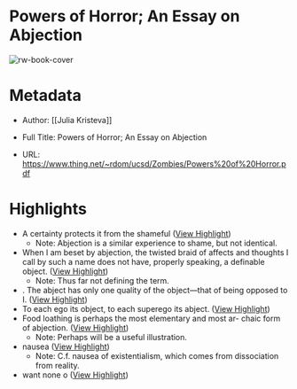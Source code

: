 # Powers of Horror; An Essay on Abjection

![rw-book-cover](https://readwise-assets.s3.amazonaws.com/static/images/article2.74d541386bbf.png)

# Metadata
- Author: [[Julia Kristeva]]
- Full Title: Powers of Horror; An Essay on Abjection

- URL: https://www.thing.net/~rdom/ucsd/Zombies/Powers%20of%20Horror.pdf

# Highlights
- A certainty protects it from the shameful ([View Highlight](https://read.readwise.io/read/01hrt18zv86c5tz1d5b8xt0wmq))
    - Note: Abjection is a similar experience to shame, but not identical.
- When I am beset by abjection, the twisted braid of affects and thoughts I call by such a name does not have, properly speaking, a definable object. ([View Highlight](https://read.readwise.io/read/01hrt1bwvp9ec9xjzjxnb80pky))
    - Note: Thus far not defining the term.
- . The abject has only one quality of the object—that of being opposed to I. ([View Highlight](https://read.readwise.io/read/01hrt1bnqa917n1ajkqy979r5g))
- To each ego its object, to each superego its abject. ([View Highlight](https://read.readwise.io/read/01hrt1dh6dnd1jax9s6ce36k82))
- Food loathing is perhaps the most elementary and most ar- chaic form of abjection. ([View Highlight](https://read.readwise.io/read/01hrt1f6qrrx9t80tp6n38w59g))
    - Note: Perhaps will be a useful illustration.
- nausea ([View Highlight](https://read.readwise.io/read/01hrt1kqy7r1bdsnqrctzfmf1p))
    - Note: C.f. nausea of existentialism, which comes from dissociation from reality.
- want none o ([View Highlight](https://read.readwise.io/read/01hrt1s969v84wtzkn1n8aaxcb))

